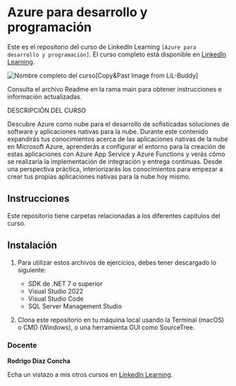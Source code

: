 # Azure para desarrollo y programación

Este es el repositorio del curso de LinkedIn Learning `[Azure para desarrollo y programación]`. El curso completo está disponible en [LinkedIn Learning][lil-course-url].

![Nombre completo del curso][lil-thumbnail-url][Copy&Past Image from LiL-Buddy] 

Consulta el archivo Readme en la rama main para obtener instrucciones e información actualizadas.

DESCRIPCIÓN DEL CURSO

Descubre Azure como nube para el desarrollo de sofisticadas soluciones de software y aplicaciones nativas para la nube. Durante este contenido expandirás tus conocimientos acerca de las aplicaciones nativas de la nube en Microsoft Azure, aprenderás a configurar el entorno para la creación de estas aplicaciones con Azure App Service y Azure Functions y verás cómo se realizaría la implementación de integración y entrega continuas. Desde una perspectiva práctica, interiorizarás los conocimientos para empezar a crear tus propias aplicaciones nativas para la nube hoy mismo. 

## Instrucciones

Este repositorio tiene carpetas relacionadas a los diferentes capítulos del curso.

## Instalación

1. Para utilizar estos archivos de ejercicios, debes tener descargado lo siguiente:
   - SDK de .NET 7 o superior
   - Visual Studio 2022
   - Visual Studio Code
   - SQL Server Management Studio
   

2. Clona este repositorio en tu máquina local usando la Terminal (macOS) o CMD (Windows), o una herramienta GUI como SourceTree.

### Docente

**Rodrigo Díaz Concha**

Echa un vistazo a mis otros cursos en [LinkedIn Learning](https://www.linkedin.com/learning/instructors/rodrigo-diaz-concha).

[0]: # (Replace these placeholder URLs with actual course URLs)
[lil-course-url]: https://www.linkedin.com/learning/building-a-graphql-project-with-react-js
[lil-thumbnail-url]: https://cdn.lynda.com/course/2875095/2875095-1615224395432-16x9.jpg
